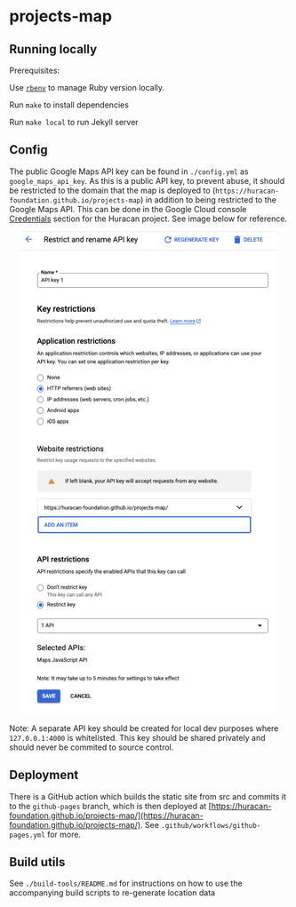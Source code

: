 # projects-map

## Running locally

Prerequisites:

Use [`rbenv`](https://github.com/rbenv/rbenv#installation) to manage Ruby version locally.

Run `make` to install dependencies

Run `make local` to run Jekyll server

## Config

The public Google Maps API key can be found in `./config.yml` as `google_maps_api_key`. As this is a public API key, to prevent abuse, it should be restricted to the domain that the map is deployed to (`https://huracan-foundation.github.io/projects-map`) in addition to being restricted to the Google Maps API. This can be done in the Google Cloud console [Credentials](https://console.cloud.google.com/google/maps-apis/credentials?authuser=2) section for the Huracan project. See image below for reference.

<p align="center">
    <img width="460" src="./docs/google-console-api-key-restrictions.png" alt="Google Maps API Key Restrictions" />
</p>

Note: A separate API key should be created for local dev purposes where `127.0.0.1:4000` is whitelisted. This key should be shared privately and should never be commited to source control.

## Deployment

There is a GitHub action which builds the static site from src and commits it to the `github-pages` branch, which is then deployed at [https://huracan-foundation.github.io/projects-map/](https://huracan-foundation.github.io/projects-map/). See `.github/workflows/github-pages.yml` for more.

## Build utils

See `./build-tools/README.md` for instructions on how to use the accompanying build scripts to re-generate location data
